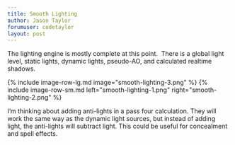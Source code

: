 ```yaml
---
title: Smooth Lighting
author: Jason Taylor
forumuser: codetaylor
layout: post
---
```

The lighting engine is mostly complete at this point.  There is a global light level, static lights, dynamic lights, pseudo-AO, and calculated realtime shadows.

{% include image-row-lg.md image="smooth-lighting-3.png" %}
{% include image-row-sm.md left="smooth-lighting-1.png" right="smooth-lighting-2.png" %}

I’m thinking about adding anti-lights in a pass four calculation. They will work the same way as the dynamic light sources, but instead of adding light, the anti-lights will subtract light. This could be useful for concealment and spell effects.
